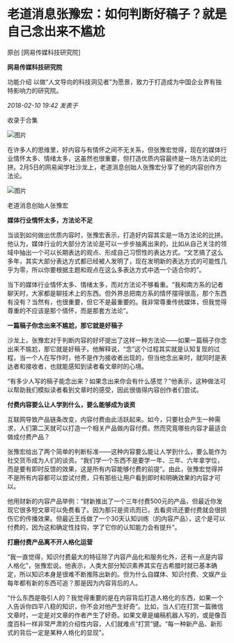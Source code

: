 # 老道消息张豫宏：如何判断好稿子？就是自己念出来不尴尬

原创 [网易传媒科技研究院]

**网易传媒科技研究院** 

功能介绍 以做“人文导向的科技洞见者”为愿景，致力于打造成为中国企业界有独特影响力的研究院。

_2018-02-10 19:42_ _发表于_

收录于合集

![图片](https://mmbiz.qpic.cn/mmbiz_gif/j3FSSFVwoXULZIIvMBqJUbENfKJIgTTUzibG9Yiba2f62Iq8l4Nk6nLxNy8xRexEcSIZWdGbaSluoV2hBK2STuZw/640?wx_fmt=gif&wxfrom=5&wx_lazy=1)

  

在许多人的思维里，好内容与有情怀之间不无关系，但张豫宏觉得，现在的媒体行业情怀太多、情绪太多，这虽然也很重要，但打造优质内容最终是一场方法论的比拼。2月5日的网易闻学社沙龙上，老道消息创始人张豫宏分享了他的内容创作方法论。

![图片](https://mmbiz.qpic.cn/mmbiz_jpg/j3FSSFVwoXXLh1tgzHoloR4COjKaC7Sj9XF1ROBHao5DskMekqxYGdxQjvB5BVicdBnkSwGZrz8yfRHA7wDJlrg/640?wx_fmt=jpeg&wxfrom=5&wx_lazy=1&wx_co=1)

老道消息创始人张豫宏

  

**媒体行业情怀太多，方法论不足**

  

当谈到如何做出优质内容时，张豫宏表示，打造好内容其实是一场方法论的比拼。他认为，媒体行业的大部分方法论是可以一步步抽离出来的，比如从自己关注的领域中抽出一个可以长期表达的观点、形成自己习惯性的表达方式。“文艺搞了这么多年，其实大部分表达方式都已经被人发明了，现在发明新的表达方式的可能性几乎为零，所以你要根据主题和观点在这么多表达方式中选一个适合你的”。

  

当下的媒体行业情怀太多、情绪太多，而对方法论不够看重。“我和南方系的记者聊天时，大家都是聊技术上的东西。但外界总把南方系的情怀摆得很高，那个东西有没有？当然有，也很重要，但它不是最重要的。我非常尊重传统媒体，但我觉得尊重的不应该是那个情怀，而是那套方法论”。

  

**一篇稿子你念出来不尴尬，那它就是好稿子**

  

沙龙上，张豫宏对于判断内容的好坏提出了这样一种方法论——如果一篇稿子你念出来不尴尬，那它就是好稿子。他解释说，“念”这个过程其实就是认知复现的过程，当一个人在写作时，他不是作为接收者出现的，但当他念出来时，就同时是表达者和接收者，也就能感知到读者看文章时的心境。

  

“有多少人写的稿子能念出来？如果念出来你会有什么感觉？”他表示，这种做法可以帮助我们模拟读者看到文章时的感受，因此很值得内容创作者们尝试。

  

**付费内容要么让人学到什么，要么能够成为谈资**

  

互联网导致产品链条改变，内容付费由此活跃起来。如今，只要社会产生一种需求，人们第二天就可以打造一个相关产品做内容付费。然而究竟哪些内容才最适合做成付费产品？

  

张豫宏给出了两个简单的判断标准——这种内容要么能让人学到什么，要么能作为社交货币成为人们的谈资。“我们学一个东西不是要学一年、三年、六年拿学位，而是要有即时反馈的效果，这是所有内容能够付费的前提”。由此，张豫宏觉得并不是所有内容都可以尝试付费，只有那些让用户看到即时和明确效果的内容才可以。

  

他用财新的内容产品举例：“财新推出了一个三年付费500元的产品，但最近你发现它很多短文章可以免费看了。因为那只是资讯而已，去看资讯还要付费就会很损伤它的传播效果。但最近王烁做了一个30天认知训练（的内容产品），这个是可以付费的，因为这和确定性挂钩，学了它你的认知能力会有提升”。

  

**打磨付费产品离不开人格化运营**

  

“我一直觉得，知识付费最大的特征除了内容产品化和服务化外，还有一点是内容人格化”，张豫宏说。他表示，人类大部分知识素养其实在古希腊时就已基本确定，所以知识本身是很难不断推陈出新的。但为什么自媒体、知识付费、文娱产业每年都有新的东西可追？那是因为内容背后的人。

  

“什么东西是吸引人的？我觉得重要的是在内容背后打造人格化的东西，如果一个人告诉你四平八稳的知识，你不会对他产生好奇”。比如，当人们在打赏一篇微信文章时，一定是对文章的作者产生了好奇。如果文章是编稿机器人写的，或是像百度百科一样非常严肃的介绍性内容，人们就难点“打赏”键。“每一种新产品、新形式的背后一定是某种人格化的显现”。